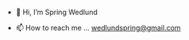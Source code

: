- 👋 Hi, I’m Spring Wedlund

- 📫 How to reach me ... wedlundspring@gmail.com 

<!---
sjwedlund/sjwedlund is a ✨ special ✨ repository because its `README.md` (this file) appears on your GitHub profile.
You can click the Preview link to take a look at your changes.
--->
